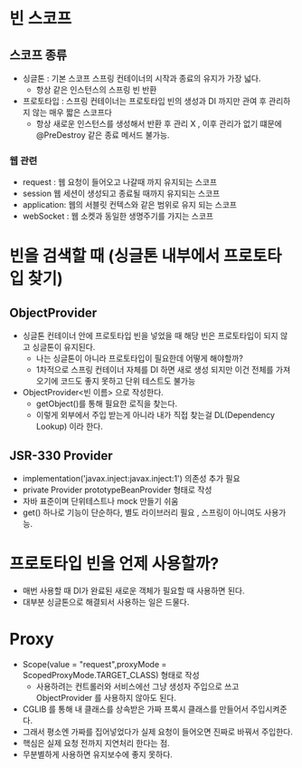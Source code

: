 # 빈 스코프

## 스코프 종류
- 싱글톤 : 기본 스코프 스프링 컨테이너의 시작과 종료의 유지가 가장 넓다.
  - 항상 같은 인스턴스의 스프링 빈 반환
- 프로토타입 : 스프링 컨테이너는 프로토타입 빈의 생성과 DI 까지만 관여 후 관리하지 않는 매우 짧은 스코프다 <br>
    -  항상 새로운 인스턴스를 생성해서 반환 후 관리 X , 이후 관리가 없기 떄문에 @PreDestroy 같은 종료 메서드 불가능.<br>
  
### 웹 관련 
- request : 웹 요청이 들어오고 나갈때 까지 유지되는 스코프
- session 웹 세션이 생성되고 종료될 때까지 유지되는 스코프
- application: 웹의 서블릿 컨텍스와 같은 범위로 유지 되는 스코프
- webSocket : 웹 소켓과 동일한 생명주기를 가지는 스코프

# 빈을 검색할 때 (싱글톤 내부에서 프로토타입 찾기) 
## ObjectProvider
- 싱글톤 컨테이너 안에 프로토타입 빈을 넣었을 때 해당 빈은 프로토타입이 되지 않고 싱글톤이 유지된다.
  - 나는 싱글톤이 아니라 프로토타입이 필요한데 어떻게 해야할까?
  - 1차적으로 스프링 컨테이너 자체를 DI 하면 새로 생성 되지만 이건 전체를 가져오기에 코드도 좋지 못하고 단위 테스트도 불가능
- ObjectProvider<빈 이름> 으로 작성한다.
  - getObject()를 통해 필요한 로직을 찾는다.
  - 이렇게 외부에서 주입 받는게 아니라 내가 직접 찾는걸 DL(Dependency Lookup) 이라 한다.

## JSR-330 Provider
- implementation('javax.inject:javax.inject:1') 의존성 추가 필요
- private Provider<PrototypeBean> prototypeBeanProvider 형태로 작성
- 자바 표준이며 단위테스트나 mock 만들기 쉬움
- get() 하나로 기능이 단순하다, 별도 라이브러리 필요 , 스프링이 아니여도 사용가능.

# 프로토타입 빈을 언제 사용할까?
- 매번 사용할 때 DI가 완료된 새로운 객체가 필요할 때 사용하면 된다.
- 대부분 싱글톤으로 해결되서 사용하는 일은 드물다.

# Proxy
- Scope(value = "request",proxyMode = ScopedProxyMode.TARGET_CLASS) 형태로 작성
  - 사용하려는 컨트롤러와 서비스에선 그냥 생성자 주입으로 쓰고 ObjectProvider 를 사용하지 않아도 된다.
- CGLIB 를 통해 내 클래스를 상속받은 가짜 프록시 클래스를 만들어서 주입시켜준다.
- 그래서 평소엔 가짜를 집어넣었다가 실제 요청이 들어오면 진짜로 바꿔서 주입한다.
- 핵심은 실제 요청 전까지 지연처리 한다는 점.
- 무분별하게 사용하면 유지보수에 좋지 못하다.